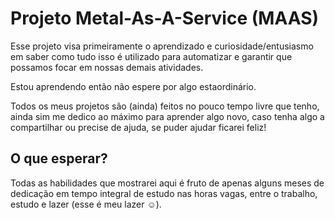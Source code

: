 # Projeto Metal-As-A-Service (MAAS)

Esse projeto visa primeiramente o aprendizado e curiosidade/entusiasmo em saber como tudo isso é utilizado para automatizar e garantir que possamos focar em nossas demais atividades.

Estou aprendendo então não espere por algo estaordinário.

Todos os meus projetos são (ainda) feitos no pouco tempo livre que tenho, ainda sim me dedico ao máximo para aprender algo novo, caso tenha algo a compartilhar ou precise de ajuda, se puder ajudar ficarei feliz!

## O que esperar?

Todas as habilidades que mostrarei aqui é fruto de apenas alguns meses de dedicação em tempo integral de estudo nas horas vagas, entre o trabalho, estudo e lazer (esse é meu lazer ☺).
